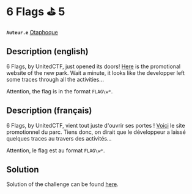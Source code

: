 # 6 Flags ⛳️ 5

**`Auteur.e`** [Otaphoque](https://github.com/Otaphoque)

## Description (english)

6 Flags, by UnitedCTF, just opened its doors! [Here](../Website/templates/index.html) is the promotional website of the new park. Wait a minute, it looks like the developper left some traces through all the activities...

Attention, the flag is in the format `FLAG\w*`.

## Description (français)

6 Flags, by UnitedCTF, vient tout juste d'ouvrir ses portes ! [Voici](../Website/templates/index.html) le site promotionnel du parc. Tiens donc, on dirait que le développeur a laissé quelques traces au travers des activités...

Attention, le flag est au format `FLAG\w*`.

## Solution

Solution of the challenge can be found [here](solution/).
